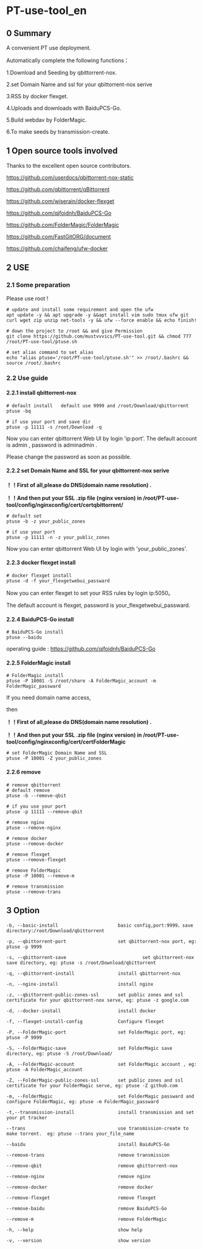 # PT-use-tool_en

## 0 Summary

A convenient PT use deployment.

Automatically complete the following functions：

1.Download and Seeding by qbittorrent-nox.

2.set Domain Name and ssl for your qbittorrent-nox serive

3.RSS by docker flexget.

4.Uploads and downloads with BaiduPCS-Go.

5.Build webdav by FolderMagic.

6.To make seeds by transmission-create.

## 1 Open source tools involved

Thanks to the excellent open source contributors.

https://github.com/userdocs/qbittorrent-nox-static

https://github.com/qbittorrent/qBittorrent

https://github.com/wiserain/docker-flexget

https://github.com/qjfoidnh/BaiduPCS-Go

https://github.com/FolderMagic/FolderMagic

https://github.com/FastGitORG/document

https://github.com/chaifeng/ufw-docker

## 2 USE

### 2.1 Some preparation

Please use root !

```shell
# update and install some requirement and open the ufw
apt update -y && apt upgrade -y &&apt install vim sudo tmux ufw git curl wget zip unzip net-tools -y && ufw --force enable && echo finish!

# down the project to /root && and give Permission
git clone https://github.com/mustvvvics/PT-use-tool.git && chmod 777 /root/PT-use-tool/ptuse.sh

# set alias command to set alias
echo "alias ptuse='/root/PT-use-tool/ptuse.sh'" >> /root/.bashrc && source /root/.bashrc
```

### 2.2 Use guide

#### 2.2.1 install qbittorrent-nox  

```shell
# default install   default use 9999 and /root/Download/qbittorrent
ptuse -bq

# if use your port and save dir 
ptuse -p 11111 -s /root/Download -q
```

Now you can enter qbittorrent Web UI by login 'ip:port'. The default account is admin , password is adminadmin . 

Please change the password as soon as possible.

#### 2.2.2 set Domain Name and SSL for your qbittorrent-nox serive



**！！First of all,please do DNS(domain name resolution) .**

**！！And then put your SSL .zip file (nginx version) in   /root/PT-use-tool/config/nginxconfig/cert/certqbittorrent/**



```shell
# default set 
ptuse -b -z your_public_zones

# if use your port
ptuse -p 11111 -n -z your_public_zones
```

Now you can enter qbittorrent Web UI by login with 'your_public_zones'.

#### 2.2.3 docker flexget install

```shell
# docker flexget install
ptuse -d -f your_flexgetwebui_passward
```

Now you can enter flexget to set your RSS rules by login ip:5050。

The default account is flexget, password is your_flexgetwebui_passward.

#### 2.2.4 BaiduPCS-Go install

```shell
# BaiduPCS-Go install
ptuse --baidu
```

operating guide : https://github.com/qjfoidnh/BaiduPCS-Go

#### 2.2.5 FolderMagic install

```shell
# FolderMagic install
ptuse -P 10001 -S /root/share -A FolderMagic_account -m FolderMagic_passward
```

If you need domain name access,

then

**！！First of all,please do DNS(domain name resolution) .**

**！！And then put your SSL .zip file (nginx version) in   /root/PT-use-tool/config/nginxconfig/cert/certFolderMagic**

```shell
# set FolderMagic Domain Name and SSL
ptuse -P 10001 -Z your_public_zones
```

#### 2.2.6 remove

```shell
# remove qbittorrent
# default remove
ptuse -b --remove-qbit

# if you use your port
ptuse -p 11111 --remove-qbit

# remove nginx
ptuse --remove-nginx

# remove docker 
ptuse --remove-docker

# remove flexget
ptuse --remove-flexget

# remove FolderMagic 
ptuse -P 10001 --remove-m

# remove transmission
ptuse --remove-trans
```

## 3 Option



```shell
-b, --basic-install                      basic config,port:9999，save directory:/root/Download/qbittorrent

-p, --qbittorrent-port                   set qbittorrent-nox port, eg: ptuse -p 9999

-s, --qbittorrent-save      			          set qbittorrent-nox save directory, eg: ptuse -s /root/Download/qbittorrent

-q, --qbittorrent-install                install qbittorrent-nox

-n, --nginx-install                      install nginx

-z, --qbittorrent-public-zones-ssl       set public zones and ssl certificate for your qbittorrent-nox serve, eg: ptuse -z google.com

-d, --docker-install                     install docker

-f, --flexget-install-config             Configure flexget

-P, --FolderMagic-port                   set FolderMagic port, eg: ptuse -P 9999

-S, --FolderMagic-save                   set FolderMagic save directory, eg: ptuse -S /root/Download/

-A, --FolderMagic-account                set FolderMagic account , eg: ptuse -A FolderMagic_account

-Z, --FolderMagic-public-zones-ssl       set public zones and ssl certificate for your FolderMagic serve, eg: ptuse -Z github.com

-m, --FolderMagic                        set FolderMagic passward and configure FolderMagic, eg: ptuse -m FolderMagic_passward

-t,--transmission-install                install transmission and set your pt tracker

--trans                                  use transmission-create to make torrent.  eg: ptuse --trans your_file_name

--baidu                                  install BaiduPCS-Go

--remove-trans                           remove transmission

--remove-qbit                            remove qbittorrent-nox

--remove-nginx                           remove nginx
 
--remove-docker                          remove docker

--remove-flexget                         remove flexget 

--remove-baidu                           remove BaiduPCS-Go

--remove-m                               remove FolderMagic

-h, --help                               show help

-v, --version                            show version
```

